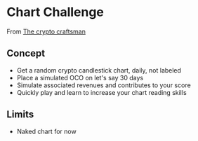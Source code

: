 # Chart Challenge

From [The crypto craftsman](https://thecryptocraftsman.com/)

## Concept

- Get a random crypto candlestick chart, daily, not labeled
- Place a simulated OCO on let's say 30 days
- Simulate associated revenues and contributes to your score
- Quickly play and learn to increase your chart reading skills

## Limits

- Naked chart for now
